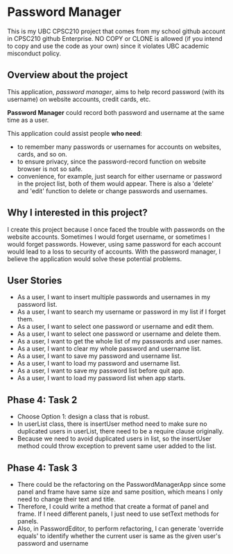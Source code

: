 
# Password Manager

This is my UBC CPSC210 project that comes from my school github account in CPSC210 github Enterprise. NO 
COPY or CLONE is allowed (if you intend to copy and use the code as your own) since it violates UBC academic misconduct policy.

## Overview about the project

This application, *password manager*, aims to help record password (with its username) on 
website accounts, credit cards, etc. 

**Password Manager** could record both password and username at the same time as a user.

This application could assist people **who need**:
- to remember many passwords or usernames for accounts on websites, cards, and so on.
- to ensure privacy, since the password-record function on website browser is not so safe.
- convenience, for example, just search for either username or password in the project list, both of them would
appear. There is also a 'delete' and 'edit' function to delete or change passwords and usernames.


## Why I interested in this project?

I create this project because I once faced the trouble with passwords on the website
accounts. Sometimes I would forget username, or sometimes I would forget passwords.
However, using same password for each account would lead to a loss to security of accounts. 
With the password manager, I believe the application would solve these potential problems.

## User Stories
- As a user, I want to insert multiple passwords and usernames in my password list.
- As a user, I want to search my username or password in my list if I forget them.
- As a user, I want to select one password or username and edit them.
- As a user, I want to select one password or username and delete them.
- As a user, I want to get the whole list of my passwords and user names.
- As a user, I want to clear my whole password and username list.
- As a user, I want to save my password and username list.
- As a user, I want to load my password and username list.
- As a user, I want to save my password list before quit app.
- As a user, I want to load my password list when app starts.

## Phase 4: Task 2
- Choose Option 1: design a class that is robust.
- In userList class, there is insertUser method need to make sure no duplicated users in userList, 
there need to be a require clause originally.
- Because we need to avoid duplicated users in list, so the insertUser method 
could throw exception to prevent same user added to the list.

## Phase 4: Task 3
- There could be the refactoring on the PasswordManagerApp since some panel and frame have
same size and same position, which means I only need to change their text and title.
- Therefore, I could write a method that create a format of panel and frame. 
If I need different panels, I just need to use setText methods for panels.
- Also, in PasswordEditor, to perform refactoring, 
I can generate 'override equals' to identify whether 
the current user is same as the given user's password and username



